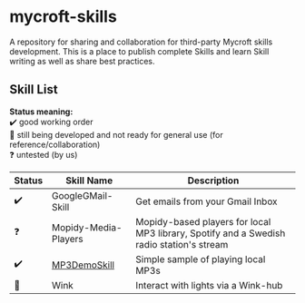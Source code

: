 # mycroft-skills
A repository for sharing and collaboration for third-party Mycroft skills  
development.  This is a place to publish complete Skills and learn Skill  
writing as well as share best practices.

## Skill List

**Status meaning:**  
:heavy_check_mark: good working order  
:construction:     still being developed and not ready for general use (for reference/collaboration)  
:question:         untested (by us)


| Status              | Skill Name           | Description                           |  
| ------------------- | -------------------- | ------------------------------------- |  
| :heavy_check_mark:  | GoogleGMail-Skill    | Get emails from your Gmail Inbox      |  
| :question:          | Mopidy-Media-Players | Mopidy-based players for local MP3 library, Spotify and a Swedish radio station's stream |
| :heavy_check_mark:  | [MP3DemoSkill](https://github.com/MycroftAI/mycroft-skills/wiki/SKILL-MP3-Demo)  | Simple sample of playing local MP3s |
| :construction:      | Wink                 | Interact with lights via a Wink-hub   |  




